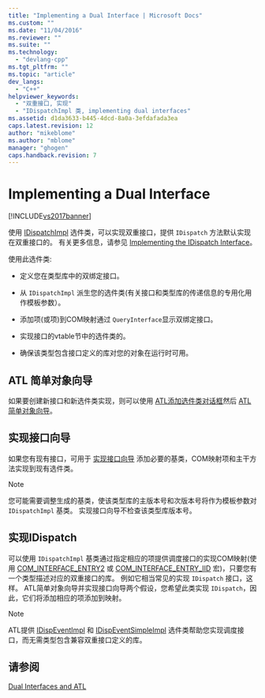 ```yaml
---
title: "Implementing a Dual Interface | Microsoft Docs"
ms.custom: ""
ms.date: "11/04/2016"
ms.reviewer: ""
ms.suite: ""
ms.technology: 
  - "devlang-cpp"
ms.tgt_pltfrm: ""
ms.topic: "article"
dev_langs: 
  - "C++"
helpviewer_keywords: 
  - "双重接口, 实现"
  - "IDispatchImpl 类, implementing dual interfaces"
ms.assetid: d1da3633-b445-4dcd-8a0a-3efdafada3ea
caps.latest.revision: 12
author: "mikeblome"
ms.author: "mblome"
manager: "ghogen"
caps.handback.revision: 7
---
```

# Implementing a Dual Interface
[!INCLUDE[vs2017banner](../assembler/inline/includes/vs2017banner.md)]

使用 [IDispatchImpl](../atl/reference/idispatchimpl-class.md) 选件类，可以实现双重接口，提供 `IDispatch` 方法默认实现在双重接口的。  有关更多信息，请参见 [Implementing the IDispatch Interface](http://msdn.microsoft.com/zh-cn/0e171f7f-0022-4e9b-ac8e-98192828e945)。  
  
 使用此选件类:  
  
-   定义您在类型库中的双绑定接口。  
  
-   从 `IDispatchImpl` 派生您的选件类\(有关接口和类型库的传递信息的专用化用作模板参数）。  
  
-   添加项\(或项\)到COM映射通过 `QueryInterface`显示双绑定接口。  
  
-   实现接口的vtable节中的选件类的。  
  
-   确保该类型包含接口定义的库对您的对象在运行时可用。  
  
## ATL 简单对象向导  
 如果要创建新接口和新选件类实现，则可以使用 [ATL添加选件类对话框](../ide/add-class-dialog-box.md)然后 [ATL简单对象向导](../atl/reference/atl-simple-object-wizard.md)。  
  
## 实现接口向导  
 如果您有现有接口，可用于 [实现接口向导](../atl/reference/adding-a-new-interface-in-an-atl-project.md) 添加必要的基类，COM映射项和主干方法实现到现有选件类。  
  
> [!NOTE]
>  您可能需要调整生成的基类，使该类型库的主版本号和次版本号将作为模板参数对 `IDispatchImpl` 基类。  实现接口向导不检查该类型库版本号。  
  
## 实现IDispatch  
 可以使用 `IDispatchImpl` 基类通过指定相应的项提供调度接口的实现COM映射\(使用 [COM\_INTERFACE\_ENTRY2](../Topic/COM_INTERFACE_ENTRY2.md) 或 [COM\_INTERFACE\_ENTRY\_IID](../Topic/COM_INTERFACE_ENTRY_IID.md) 宏\)，只要您有一个类型描述对应的双重接口的库。  例如它相当常见的实现 `IDispatch` 接口，这样。  ATL简单对象向导并实现接口向导两个假设，您希望此类实现 `IDispatch`，因此，它们将添加相应的项添加到映射。  
  
> [!NOTE]
>  ATL提供 [IDispEventImpl](../atl/reference/idispeventimpl-class.md) 和 [IDispEventSimpleImpl](../atl/reference/idispeventsimpleimpl-class.md) 选件类帮助您实现调度接口，而无需类型包含兼容双重接口定义的库。  
  
## 请参阅  
 [Dual Interfaces and ATL](../atl/dual-interfaces-and-atl.md)